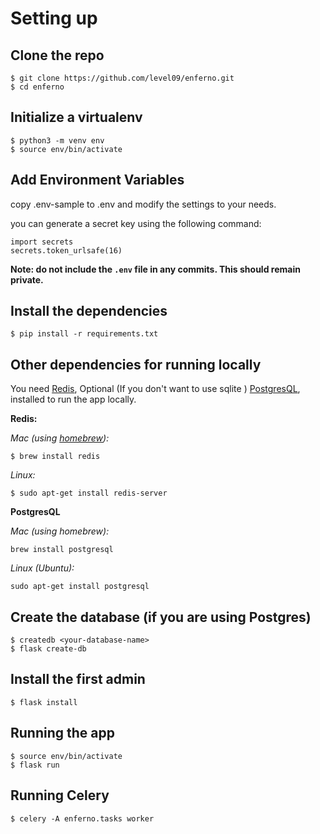 # Setting up

## Clone the repo

```
$ git clone https://github.com/level09/enferno.git 
$ cd enferno

```

## Initialize a virtualenv

```
$ python3 -m venv env
$ source env/bin/activate
```


## Add Environment Variables

copy .env-sample to .env and modify the settings to your needs.

you can generate a secret key using the following command:



```
import secrets
secrets.token_urlsafe(16)
```



**Note: do not include the `.env` file in any commits. This should remain private.**

## Install the dependencies

```
$ pip install -r requirements.txt
```

## Other dependencies for running locally

You need [Redis](http://redis.io/), Optional (If you don't want to use sqlite ) [PostgresQL](https://www.postgresql.org/),  installed to run the app locally.



**Redis:**

_Mac (using [homebrew](http://brew.sh/)):_

```
$ brew install redis
```

_Linux:_

```
$ sudo apt-get install redis-server
```

 **PostgresQL**

_Mac (using homebrew):_

```
brew install postgresql
```

_Linux (Ubuntu):_

```
sudo apt-get install postgresql
```

## Create the database (if you are using Postgres)

```
$ createdb <your-database-name>
$ flask create-db
```

## Install the first admin

```
$ flask install 
```


## Running the app

```
$ source env/bin/activate
$ flask run
```

## Running Celery

```
$ celery -A enferno.tasks worker 
```
